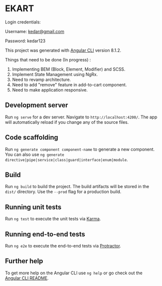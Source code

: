# EKART
Login credentials:

Username: kedar@gmail.com 

Password: kedar123

This project was generated with [Angular CLI](https://github.com/angular/angular-cli) version 8.1.2.

Things that need to be done (In progress) : 

1. Implementing BEM (Block, Element, Modifier) and SCSS.
2. Implement State Management using NgRx.
3. Need to revamp architecture.
4. Need to add "remove" feature in add-to-cart component.
5. Need to make application responsive.

## Development server

Run `ng serve` for a dev server. Navigate to `http://localhost:4200/`. The app will automatically reload if you change any of the source files.

## Code scaffolding

Run `ng generate component component-name` to generate a new component. You can also use `ng generate directive|pipe|service|class|guard|interface|enum|module`.

## Build

Run `ng build` to build the project. The build artifacts will be stored in the `dist/` directory. Use the `--prod` flag for a production build.

## Running unit tests

Run `ng test` to execute the unit tests via [Karma](https://karma-runner.github.io).

## Running end-to-end tests

Run `ng e2e` to execute the end-to-end tests via [Protractor](http://www.protractortest.org/).

## Further help

To get more help on the Angular CLI use `ng help` or go check out the [Angular CLI README](https://github.com/angular/angular-cli/blob/master/README.md).

